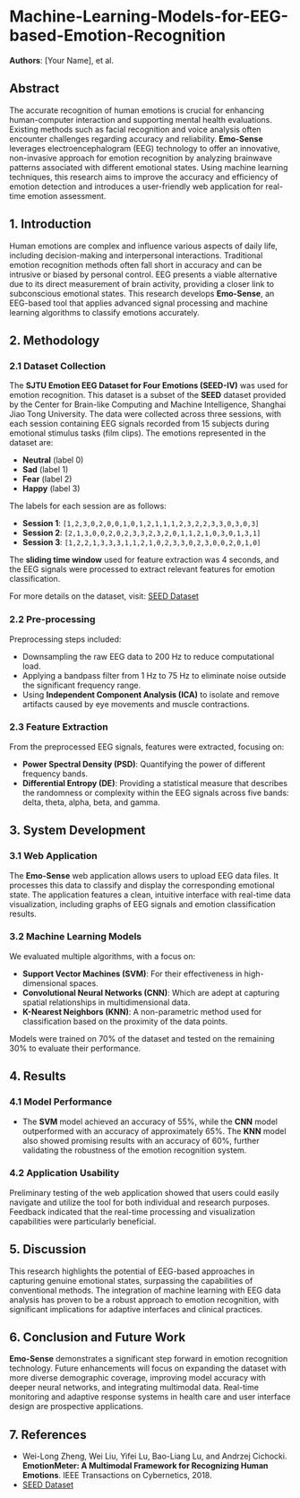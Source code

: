 # Machine-Learning-Models-for-EEG-based-Emotion-Recognition

**Authors**: [Your Name], et al.

## Abstract

The accurate recognition of human emotions is crucial for enhancing human-computer interaction and supporting mental health evaluations. Existing methods such as facial recognition and voice analysis often encounter challenges regarding accuracy and reliability. **Emo-Sense** leverages electroencephalogram (EEG) technology to offer an innovative, non-invasive approach for emotion recognition by analyzing brainwave patterns associated with different emotional states. Using machine learning techniques, this research aims to improve the accuracy and efficiency of emotion detection and introduces a user-friendly web application for real-time emotion assessment.

## 1. Introduction

Human emotions are complex and influence various aspects of daily life, including decision-making and interpersonal interactions. Traditional emotion recognition methods often fall short in accuracy and can be intrusive or biased by personal control. EEG presents a viable alternative due to its direct measurement of brain activity, providing a closer link to subconscious emotional states. This research develops **Emo-Sense**, an EEG-based tool that applies advanced signal processing and machine learning algorithms to classify emotions accurately.

## 2. Methodology

### 2.1 Dataset Collection

The **SJTU Emotion EEG Dataset for Four Emotions (SEED-IV)** was used for emotion recognition. This dataset is a subset of the **SEED** dataset provided by the Center for Brain-like Computing and Machine Intelligence, Shanghai Jiao Tong University. The data were collected across three sessions, with each session containing EEG signals recorded from 15 subjects during emotional stimulus tasks (film clips). The emotions represented in the dataset are:

- **Neutral** (label 0)
- **Sad** (label 1)
- **Fear** (label 2)
- **Happy** (label 3)

The labels for each session are as follows:

- **Session 1**: `[1,2,3,0,2,0,0,1,0,1,2,1,1,1,2,3,2,2,3,3,0,3,0,3]`
- **Session 2**: `[2,1,3,0,0,2,0,2,3,3,2,3,2,0,1,1,2,1,0,3,0,1,3,1]`
- **Session 3**: `[1,2,2,1,3,3,3,1,1,2,1,0,2,3,3,0,2,3,0,0,2,0,1,0]`

The **sliding time window** used for feature extraction was 4 seconds, and the EEG signals were processed to extract relevant features for emotion classification.

For more details on the dataset, visit: [SEED Dataset](http://bcmi.sjtu.edu.cn/~seed/)

### 2.2 Pre-processing

Preprocessing steps included:

- Downsampling the raw EEG data to 200 Hz to reduce computational load.
- Applying a bandpass filter from 1 Hz to 75 Hz to eliminate noise outside the significant frequency range.
- Using **Independent Component Analysis (ICA)** to isolate and remove artifacts caused by eye movements and muscle contractions.

### 2.3 Feature Extraction

From the preprocessed EEG signals, features were extracted, focusing on:

- **Power Spectral Density (PSD)**: Quantifying the power of different frequency bands.
- **Differential Entropy (DE)**: Providing a statistical measure that describes the randomness or complexity within the EEG signals across five bands: delta, theta, alpha, beta, and gamma.

## 3. System Development

### 3.1 Web Application

The **Emo-Sense** web application allows users to upload EEG data files. It processes this data to classify and display the corresponding emotional state. The application features a clean, intuitive interface with real-time data visualization, including graphs of EEG signals and emotion classification results.

### 3.2 Machine Learning Models

We evaluated multiple algorithms, with a focus on:

- **Support Vector Machines (SVM)**: For their effectiveness in high-dimensional spaces.
- **Convolutional Neural Networks (CNN)**: Which are adept at capturing spatial relationships in multidimensional data.
- **K-Nearest Neighbors (KNN)**: A non-parametric method used for classification based on the proximity of the data points.

Models were trained on 70% of the dataset and tested on the remaining 30% to evaluate their performance.

## 4. Results

### 4.1 Model Performance

- The **SVM** model achieved an accuracy of 55%, while the **CNN** model outperformed with an accuracy of approximately 65%. The **KNN** model also showed promising results with an accuracy of 60%, further validating the robustness of the emotion recognition system.

### 4.2 Application Usability

Preliminary testing of the web application showed that users could easily navigate and utilize the tool for both individual and research purposes. Feedback indicated that the real-time processing and visualization capabilities were particularly beneficial.

## 5. Discussion

This research highlights the potential of EEG-based approaches in capturing genuine emotional states, surpassing the capabilities of conventional methods. The integration of machine learning with EEG data analysis has proven to be a robust approach to emotion recognition, with significant implications for adaptive interfaces and clinical practices.

## 6. Conclusion and Future Work

**Emo-Sense** demonstrates a significant step forward in emotion recognition technology. Future enhancements will focus on expanding the dataset with more diverse demographic coverage, improving model accuracy with deeper neural networks, and integrating multimodal data. Real-time monitoring and adaptive response systems in health care and user interface design are prospective applications.

## 7. References

- Wei-Long Zheng, Wei Liu, Yifei Lu, Bao-Liang Lu, and Andrzej Cichocki. **EmotionMeter: A Multimodal Framework for Recognizing Human Emotions**. IEEE Transactions on Cybernetics, 2018.
- [SEED Dataset](http://bcmi.sjtu.edu.cn/~seed/)
